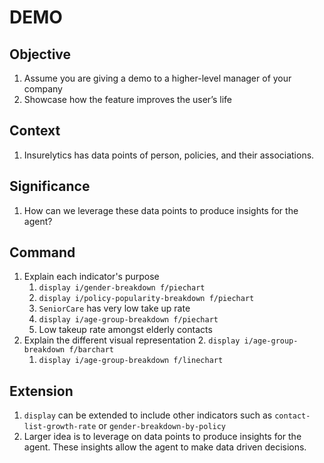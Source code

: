 # DEMO

## Objective

1. Assume you are giving a demo to a higher-level manager of your company
2. Showcase how the feature improves the user’s life

## Context

1. Insurelytics has data points of person, policies, and their associations.

## Significance

1. How can we leverage these data points to produce insights for the agent?

## Command

1. Explain each indicator's purpose
   1. `display i/gender-breakdown f/piechart`
   1. `display i/policy-popularity-breakdown f/piechart`
   1. `SeniorCare` has very low take up rate
   1. `display i/age-group-breakdown f/piechart`
   1. Low takeup rate amongst elderly contacts
2. Explain the different visual representation
   2. `display i/age-group-breakdown f/barchart`
   1. `display i/age-group-breakdown f/linechart`

## Extension

1. `display` can be extended to include other indicators such as `contact-list-growth-rate` or `gender-breakdown-by-policy`
2. Larger idea is to leverage on data points to produce insights for the agent. These insights allow the agent to make data
   driven decisions.

